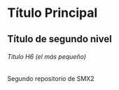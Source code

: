 # Título Principal

## Título de segundo nivel

###### Titulo H6 (el más pequeño)

Segundo repositorio de SMX2
